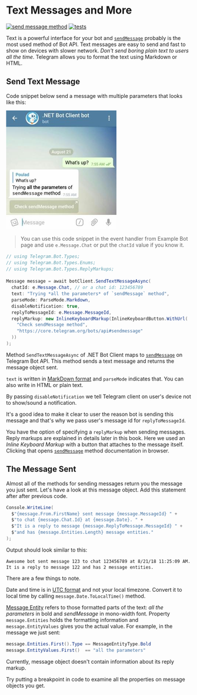 # Text Messages and More

[![send message method](https://img.shields.io/badge/Bot_API_method-send_message-blue.svg?style=flat-square)](https://core.telegram.org/bots/api#sendmessage)
[![tests](https://img.shields.io/badge/Examples-Text_Messages-green.svg?style=flat-square)](https://github.com/TelegramBots/Telegram.Bot/blob/master/test/Telegram.Bot.Tests.Integ/Sending%20Messages/TextMessageTests.cs)

Text is a powerful interface for your bot and [`sendMessage`] probably is the most used method of Bot API.
Text messages are easy to send and fast to show on devices with slower network.
_Don't send boring plain text to users all the time_. Telegram allows you to format the text using Markdown or HTML.

## Send Text Message

Code snippet below send a message with multiple parameters that looks like this:

![text message screenshot](../docs/shot-text_msg2.jpg)

> You can use this code snippet in the event handler from Example Bot page and use `e.Message.Chat`
> or put the `chatId` value if you know it.

```c#
// using Telegram.Bot.Types;
// using Telegram.Bot.Types.Enums;
// using Telegram.Bot.Types.ReplyMarkups;

Message message = await botClient.SendTextMessageAsync(
  chatId: e.Message.Chat, // or a chat id: 123456789
  text: "Trying *all the parameters* of `sendMessage` method",
  parseMode: ParseMode.Markdown,
  disableNotification: true,
  replyToMessageId: e.Message.MessageId,
  replyMarkup: new InlineKeyboardMarkup(InlineKeyboardButton.WithUrl(
    "Check sendMessage method",
    "https://core.telegram.org/bots/api#sendmessage"
  ))
);
```

Method `SendTextMessageAsync` of .NET Bot Client maps to [`sendMessage`] on Telegram Bot API. This method sends a
text message and returns the message object sent.

`text` is written in [MarkDown format] and `parseMode` indicates that. You can also write in HTML or plain text.

By passing `disableNotification` we tell Telegram client on user's device not to show/sound a notification.

It's a good idea to make it clear to user the reason bot is sending this message and that's why we pass user's
message id for `replyToMessageId`.

You have the option of specifying a `replyMarkup` when sending messages.
Reply markups are explained in details later in this book.
Here we used an _Inline Keyboard Markup_ with a button that attaches to the message itself. Clicking that opens
[`sendMessage`] method documentation in browser.

## The Message Sent

Almost all of the methods for sending messages return you the message you just sent. Let's have a look at this
message object. Add this statement after after previous code.

```c#
Console.WriteLine(
  $"{message.From.FirstName} sent message {message.MessageId} " +
  $"to chat {message.Chat.Id} at {message.Date}. " +
  $"It is a reply to message {message.ReplyToMessage.MessageId} " +
  $"and has {message.Entities.Length} message entities."
);
```

Output should look similar to this:

```text
Awesome bot sent message 123 to chat 123456789 at 8/21/18 11:25:09 AM. It is a reply to message 122 and has 2 message entities.
```

There are a few things to note.

Date and time is in [UTC format] and not your local timezone.
Convert it to local time by calling `message.Date.ToLocalTime()` method.

[Message Entity] refers to those formatted parts of the text: _all the parameters_ in bold and
_sendMessage_ in mono-width font.
Property `message.Entities` holds the formatting information and `message.EntityValues` gives you the actual value.
For example, in the message we just sent:

```c#
message.Entities.First().Type == MessageEntityType.Bold
message.EntityValues.First()  == "all the parameters"
```

Currently, message object doesn't contain information about its reply markup.

Try putting a breakpoint in code to examine all the properties on message objects you get.

[`sendMessage`]: https://core.telegram.org/bots/api#sendmessage
[MarkDown format]: https://core.telegram.org/bots/api#markdown-style
[UTC format]: https://en.wikipedia.org/wiki/Coordinated_Universal_Time
[Message Entity]: https://core.telegram.org/bots/api#messageentity